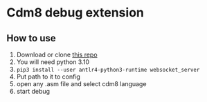 # Cdm8 debug extension

## How to use
1. Download or clone [this repo](https://github.com/leadpogrommer/Cdm8-asm)
1. You will need python 3.10
2. ``pip3 install --user antlr4-python3-runtime websocket_server``
228. Put path to it to config
1337. open any .asm file and select cdm8 language
3. start debug 